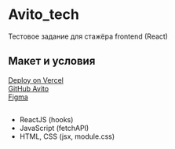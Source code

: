 # Avito_tech
 Тестовое задание для стажёра frontend (React)
 
## Макет и условия
[Deploy on Vercel](#)  
[GitHub Avito](https://github.com/avito-tech/safedeal-frontend-trainee)  
[Figma](https://www.figma.com/file/3VP0QDK3kjdfbkj8TRrtsx/Test-task?node-id=0%3A1)  
 
## 
 - ReactJS (hooks)
 - JavaScript (fetchAPI)
 - HTML, CSS (jsx, module.css)
